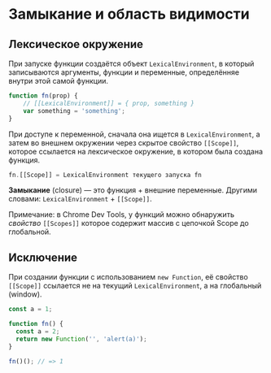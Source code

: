 # Замыкание и область видимости

## Лексическое окружение

При запуске функции создаётся объект `LexicalEnvironment`, в который записываются аргументы, функции и переменные, определённяе внутри этой самой функции.

```js
function fn(prop) {
    // [[LexicalEnvironment]] = { prop, something }
    var something = 'something';
}
```

При доступе к переменной, сначала она ищется в `LexicalEnvironment`, а затем во внешнем окружении через скрытое свойство `[[Scope]]`, которое ссылается на лексическое окружение, в котором была создана функция.

```js
fn.[[Scope]] = LexicalEnvironment текущего запуска fn
```

**Замыкание** (closure) — это функция + внешние переменные. Другими словами: `LexicalEnvironment` + `[[Scope]]`.

Примечание: в Chrome Dev Tools, у функций можно обнаружить _свойство_ `[[Scopes]]` которое содержит массив с цепочкой Scope до глобальной.

## Исключение

При создании функции с использованием `new Function`, её свойство `[[Scope]]` ссылается не на текущий `LexicalEnvironment`, а на глобальный (window).

```js
const a = 1;

function fn() {
  const a = 2;
  return new Function('', 'alert(a)');
}

fn()(); // => 1
```
